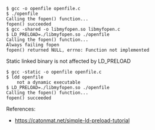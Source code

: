```
$ gcc -o openfile openfile.c
$ ./openfile
Calling the fopen() function...
fopen() succeeded
$ gcc -shared -o libmyfopen.so libmyfopen.c
$ LD_PRELOAD=./libmyfopen.so ./openfile
Calling the fopen() function...
Always failing fopen
fopen() returned NULL, errno: Function not implemented
```

Static linked binary is not affected by LD_PRELOAD
```
$ gcc -static -o openfile openfile.c
$ ldd openfile
    not a dynamic executable
$ LD_PRELOAD=./libmyfopen.so ./openfile
Calling the fopen() function...
fopen() succeeded
```

References:
- https://catonmat.net/simple-ld-preload-tutorial